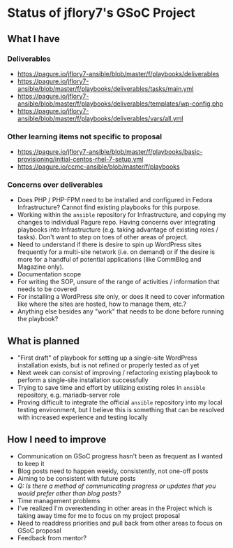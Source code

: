 Status of jflory7's GSoC Project
================================

## What I have

### Deliverables

* https://pagure.io/jflory7-ansible/blob/master/f/playbooks/deliverables
 * https://pagure.io/jflory7-ansible/blob/master/f/playbooks/deliverables/tasks/main.yml
 * https://pagure.io/jflory7-ansible/blob/master/f/playbooks/deliverables/templates/wp-config.php
 * https://pagure.io/jflory7-ansible/blob/master/f/playbooks/deliverables/vars/all.yml

### Other learning items not specific to proposal

* https://pagure.io/jflory7-ansible/blob/master/f/playbooks/basic-provisioning/initial-centos-rhel-7-setup.yml
* https://pagure.io/ccmc-ansible/blob/master/f/playbooks

### Concerns over deliverables

* Does PHP / PHP-FPM need to be installed and configured in Fedora Infrastructure? Cannot find existing playbooks for this purpose.
* Working within the `ansible` repository for Infrastructure, and copying my changes to individual Pagure repo. Having concerns over integrating playbooks into Infrastructure (e.g. taking advantage of existing roles / tasks). Don't want to step on toes of other areas of project.
* Need to understand if there is desire to spin up WordPress sites frequently for a multi-site network (i.e. on demand) or if the desire is more for a handful of potential applications (like CommBlog and Magazine only).
* Documentation scope
 * For writing the SOP, unsure of the range of activities / information that needs to be covered
 * For installing a WordPress site only, or does it need to cover information like where the sites are hosted, how to manage them, etc.?
 * Anything else besides any "work" that needs to be done before running the playbook?

## What is planned

* "First draft" of playbook for setting up a single-site WordPress installation exists, but is not refined or properly tested as of yet
 * Next week can consist of improving / refactoring existing playbook to perform a single-site installation successfully
 * Trying to save time and effort by utilizing existing roles in `ansible` repository, e.g. mariadb-server role
 * Proving difficult to integrate the official `ansible` repository into my local testing environment, but I believe this is something that can be resolved with increased experience and testing locally

## How I need to improve

* Communication on GSoC progress hasn't been as frequent as I wanted to keep it
 * Blog posts need to happen weekly, consistently, not one-off posts
 * Aiming to be consistent with future posts
 * _Q: Is there a method of communicating progress or updates that you would prefer other than blog posts?_
* Time management problems
 * I've realized I'm overextending in other areas in the Project which is taking away time for me to focus on my project proposal
 * Need to readdress priorities and pull back from other areas to focus on GSoC proposal
* Feedback from mentor?